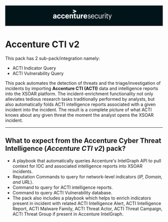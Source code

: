 <p align="center">
<img alt="Accenture Security" src="doc_files/logo.png"/>
</p>

# **Accenture CTI v2**

This pack has 2 sub-pack/integration namely:

- ACTI Indicator Query
- ACTI Vulnerability Query

This pack automates the detection of threats and the triage/investigation of incidents by importing **Accenture CTI (ACTI)** data and intelligence reports into the XSOAR platform. The incident-enrichment functionality not only alleviates tedious research tasks traditionally performed by analysts, but also automatically folds ACTI intelligence reports associated with a given incident into the incident. The result is a complete picture of what ACTI knows about any given threat the moment the analyst opens the XSOAR incident.
_____

## **What to expect from the Accenture Cyber Threat Intelligence (_Accenture CTI v2_) pack?**

- A playbook that automatically queries Accenture's IntelGraph API to pull context for IOC and associated intelligence reports into XSOAR incidents.
- Reputation Commands to query for network-level indicators (_IP, Domain, and URL_).
- Command to query for ACTI intelligence reports.
- Command to query ACTI Vulnerability database.
- The pack also includes a playbook which helps to enrich indicators present in incident with related ACTI Intelligence Alert, ACTI Intelligence Report, ACTI Malware Family, ACTI Threat Actor, ACTI Threat Campaign, ACTI Threat Group if present in Accenture IntelGraph.
